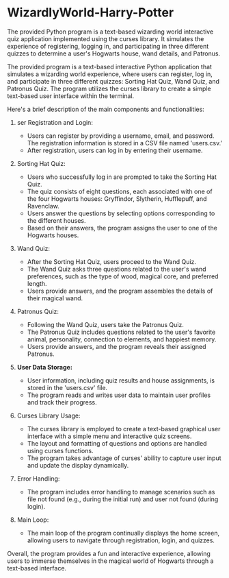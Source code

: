 # WizardlyWorld-Harry-Potter
The provided Python program is a text-based wizarding world interactive quiz application implemented using the curses library. It simulates the experience of registering, logging in, and participating in three different quizzes to determine a user's Hogwarts house, wand details, and Patronus.

The provided program is a text-based interactive Python application that simulates a wizarding world experience, where users can register, log in, and participate in three different quizzes: Sorting Hat Quiz, Wand Quiz, and Patronus Quiz. The program utilizes the curses library to create a simple text-based user interface within the terminal.

Here's a brief description of the main components and functionalities:

1. ser Registration and Login:
   - Users can register by providing a username, email, and password. The registration information is stored in a CSV file named 'users.csv.'
   - After registration, users can log in by entering their username.

2. Sorting Hat Quiz:
   - Users who successfully log in are prompted to take the Sorting Hat Quiz.
   - The quiz consists of eight questions, each associated with one of the four Hogwarts houses: Gryffindor, Slytherin, Hufflepuff, and Ravenclaw.
   - Users answer the questions by selecting options corresponding to the different houses.
   - Based on their answers, the program assigns the user to one of the Hogwarts houses.

3. Wand Quiz:
   - After the Sorting Hat Quiz, users proceed to the Wand Quiz.
   - The Wand Quiz asks three questions related to the user's wand preferences, such as the type of wood, magical core, and preferred length.
   - Users provide answers, and the program assembles the details of their magical wand.

4. Patronus Quiz:
   - Following the Wand Quiz, users take the Patronus Quiz.
   - The Patronus Quiz includes questions related to the user's favorite animal, personality, connection to elements, and happiest memory.
   - Users provide answers, and the program reveals their assigned Patronus.

5. **User Data Storage:**
   - User information, including quiz results and house assignments, is stored in the 'users.csv' file.
   - The program reads and writes user data to maintain user profiles and track their progress.

6. Curses Library Usage:
   - The curses library is employed to create a text-based graphical user interface with a simple menu and interactive quiz screens.
   - The layout and formatting of questions and options are handled using curses functions.
   - The program takes advantage of curses' ability to capture user input and update the display dynamically.

7. Error Handling:
   - The program includes error handling to manage scenarios such as file not found (e.g., during the initial run) and user not found (during login).

8. Main Loop:
   - The main loop of the program continually displays the home screen, allowing users to navigate through registration, login, and quizzes.

Overall, the program provides a fun and interactive experience, allowing users to immerse themselves in the magical world of Hogwarts through a text-based interface.

